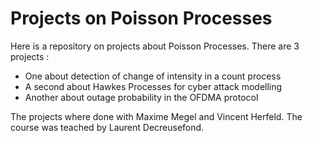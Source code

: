# Projects on Poisson Processes

Here is a repository on projects about Poisson Processes. 
There are 3 projects : 

- One about detection of change of intensity in a count process
- A second about Hawkes Processes for cyber attack modelling
- Another about outage probability in the OFDMA protocol

The projects where done with Maxime Megel and Vincent Herfeld.
The course was teached by Laurent Decreusefond.

